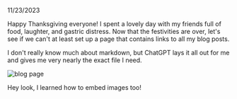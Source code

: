11/23/2023

Happy Thanksgiving everyone! I spent a lovely day with my friends full of food, laughter, and gastric distress. Now that the festivities are over, let's see if we can't at least set up a page that contains links to all my blog posts.

I don't really know much about markdown, but ChatGPT lays it all out for me and gives me very nearly the exact file I need.

![blog page](../assets/blog-content/11-23-2023/blog.png)

Hey look, I learned how to embed images too!